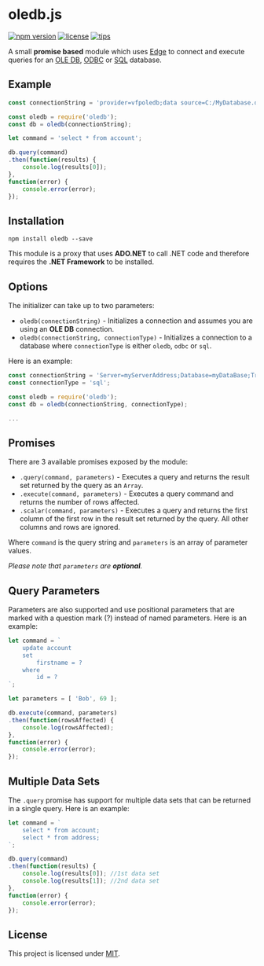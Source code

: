 # oledb.js

[![npm version](https://img.shields.io/badge/npm-v1.3.0-blue.svg)](https://www.npmjs.com/package/oledb)
[![license](https://img.shields.io/badge/license-MIT-orange.svg)](LICENSE)
[![tips](https://img.shields.io/badge/tips-bitcoin-brightgreen.svg)](https://www.coinbase.com/blahyourhamster)

A small **promise based** module which uses [Edge](https://github.com/tjanczuk/edge) to connect and execute queries for an 
[OLE DB](https://en.wikipedia.org/wiki/OLE_DB), [ODBC](https://en.wikipedia.org/wiki/Open_Database_Connectivity) or [SQL](https://en.wikipedia.org/wiki/SQL) database.

## Example
```js
const connectionString = 'provider=vfpoledb;data source=C:/MyDatabase.dbc';

const oledb = require('oledb');
const db = oledb(connectionString);

let command = 'select * from account';

db.query(command)
.then(function(results) {
    console.log(results[0]);
},
function(error) {
    console.error(error);
});
```

## Installation
```
npm install oledb --save
```

This module is a proxy that uses **ADO.NET** to call .NET code and therefore requires the **.NET Framework** to be installed.

## Options
The initializer can take up to two parameters:

- `oledb(connectionString)` - Initializes a connection and assumes you are using an **OLE DB** connection.
- `oledb(connectionString, connectionType)` - Initializes a connection to a database where `connectionType` is either `oledb`, `odbc` or `sql`.

Here is an example:

```js
const connectionString = 'Server=myServerAddress;Database=myDataBase;Trusted_Connection=True;';
const connectionType = 'sql';

const oledb = require('oledb');
const db = oledb(connectionString, connectionType);

...
```

## Promises
There are 3 available promises exposed by the module:

- `.query(command, parameters)` - Executes a query and returns the result set returned by the query as an `Array`.
- `.execute(command, parameters)` - Executes a query command and returns the number of rows affected.
- `.scalar(command, parameters)` - Executes a query and returns the first column of the first row in the result set returned by the query. All other columns and rows are ignored.

Where `command` is the query string and `parameters` is an array of parameter values.

*Please note that `parameters` are **optional**.*

## Query Parameters
Parameters are also supported and use positional parameters that are marked with a question mark (?) instead of named parameters. Here is an example:

```js
let command = `
    update account
    set
        firstname = ?
    where
        id = ?
`;

let parameters = [ 'Bob', 69 ];

db.execute(command, parameters)
.then(function(rowsAffected) {
    console.log(rowsAffected);
},
function(error) {
    console.error(error);
});
```

## Multiple Data Sets
The `.query` promise has support for multiple data sets that can be returned in a single query. Here is an example:

```js
let command = `
    select * from account;
    select * from address;
`;

db.query(command)
.then(function(results) {
    console.log(results[0]); //1st data set
    console.log(results[1]); //2nd data set
},
function(error) {
    console.error(error);
});
```

## License
This project is licensed under [MIT](LICENSE).
